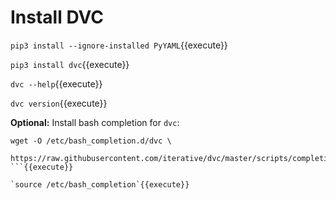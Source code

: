 # Install DVC

`pip3 install --ignore-installed PyYAML`{{execute}}

`pip3 install dvc`{{execute}}

`dvc --help`{{execute}}
   
`dvc version`{{execute}}

**Optional:** Install bash completion for `dvc`:

```
wget -O /etc/bash_completion.d/dvc \
    https://raw.githubusercontent.com/iterative/dvc/master/scripts/completion/dvc.bash
```{{execute}}

`source /etc/bash_completion`{{execute}}
